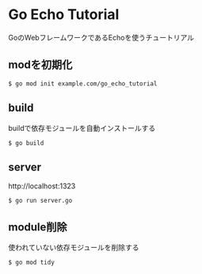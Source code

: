 # Go Echo Tutorial
GoのWebフレームワークであるEchoを使うチュートリアル

## modを初期化
```
$ go mod init example.com/go_echo_tutorial
```

## build
buildで依存モジュールを自動インストールする
```
$ go build
```

## server
http://localhost:1323
```
$ go run server.go
```

## module削除
使われていない依存モジュールを削除する
```
$ go mod tidy
```
